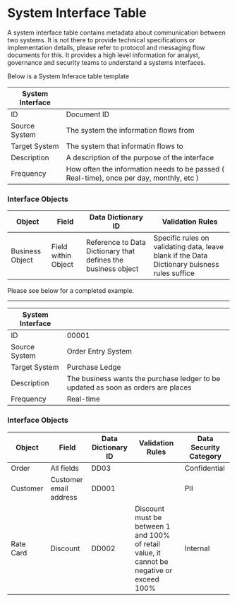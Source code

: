 # System Interface Table
A system interface table contains metadata about communication between two systems. 
It is not there to provide technical specifications or implementation details, please refer to protocol and messaging flow documents for this. 
It provides a high level information for analyst, governance and security teams to understand a systems interfaces.

Below is a System Inferace table template

| System Interface |                                                                                      |
| ------------- | --------------------------------------------------------------------------------------- | 
| ID            | Document ID                                                                             |
| Source System | The system the information flows from                                                   |
| Target System | The system that informatin flows to                                                     |
| Description   | A description of the purpose of the interface                                           |
| Frequency     | How often the information needs to be passed ( Real-time), once per day, monthly, etc ) |
### Interface Objects                                                                                                                                                                              
| Object           | Field                | Data Dictionary ID                                            | Validation Rules |
| ---------------- | -------------------- | ------------------------------------------------------------- | -------------------------------------------------------------------------------------------- |
| Business Object  | Field within Object  | Reference to Data Dictionary that defines the business object | Specific rules on validating data, leave blank if the Data Dictionary buisness rules suffice |


Please see below for a completed example.

---

<p>

| System Interface |                                                                                      |
| ------------- | --------------------------------------------------------------------------------------- | 
| ID            | 00001                                                                                   |
| Source System | Order Entry System                                                                      |
| Target System | Purchase Ledge                                                                          |
| Description   | The business wants the purchase ledger to be updated as soon as orders are places       |
| Frequency     | Real-time                                                                               |
### Interface Objects                                                                                                                                                                              
| Object           | Field                  | Data Dictionary ID  | Validation Rules | Data Security Category |
| ---------------- | ---------------------- | ------------------- | ---------------- | ---------------------- |
| Order            | All fields             | DD03                |                  | Confidential           |
| Customer         | Customer email address | DD001               |                  | PII                    |
| Rate Card        | Discount               | DD002               | Discount must be between 1 and 100% of retail value, it cannot be negative or exceed 100% | Internal |
